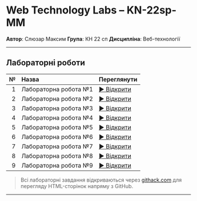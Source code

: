 # Web Technology Labs – KN-22sp-MM

 **Автор**: Слюзар Максим
 **Група**: КН 22 сп
 **Дисципліна**: Веб-технології  

---

##  Лабораторні роботи

| № | Назва | Переглянути |
|--:|:------|:------------|
| 1 | Лабораторна робота №1 | [▶ Відкрити](https://rawcdn.githack.com/MaksSlyzar/KN-22sp-MM-Web-technology/main/lab1/index.html) |
| 2 | Лабораторна робота №2 | [▶ Відкрити](https://rawcdn.githack.com/MaksSlyzar/KN-22sp-MM-Web-technology/main/lab2/index.html) |
| 3 | Лабораторна робота №3 | [▶ Відкрити](https://rawcdn.githack.com/MaksSlyzar/KN-22sp-MM-Web-technology/main/lab3/index.html) |
| 4 | Лабораторна робота №4 | [▶ Відкрити](https://rawcdn.githack.com/MaksSlyzar/KN-22sp-MM-Web-technology/main/lab4/index.html) |
| 5 | Лабораторна робота №5 | [▶ Відкрити](https://rawcdn.githack.com/MaksSlyzar/KN-22sp-MM-Web-technology/main/lab5/index.html) |
| 6 | Лабораторна робота №6 | [▶ Відкрити](https://rawcdn.githack.com/MaksSlyzar/KN-22sp-MM-Web-technology/main/lab6/index.html) |
| 7 | Лабораторна робота №7 | [▶ Відкрити](https://rawcdn.githack.com/MaksSlyzar/KN-22sp-MM-Web-technology/main/lab7/index.html) |
| 8 | Лабораторна робота №8 | [▶ Відкрити](https://rawcdn.githack.com/MaksSlyzar/KN-22sp-MM-Web-technology/main/lab8/index.html) |
| 9 | Лабораторна робота №9 | [▶ Відкрити](https://rawcdn.githack.com/MaksSlyzar/KN-22sp-MM-Web-technology/main/lab9/index.html) |

>  Всі лабораторні завдання відкриваються через [githack.com](https://githack.com) для перегляду HTML-сторінок напряму з GitHub.

---
